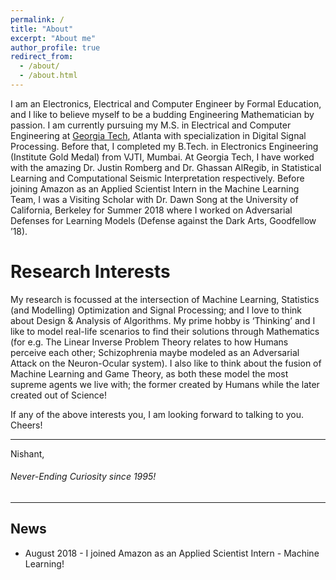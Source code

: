```yaml
---
permalink: /
title: "About"
excerpt: "About me"
author_profile: true
redirect_from: 
  - /about/
  - /about.html
---
```



I am an Electronics, Electrical and Computer Engineer by Formal Education, and I like to believe myself to be a budding Engineering Mathematician by passion. I am currently pursuing my M.S. in Electrical and Computer Engineering at [Georgia Tech](https://www.gatech.edu/), Atlanta with specialization in Digital Signal Processing. Before that, I completed my B.Tech. in Electronics Engineering (Institute Gold Medal) from VJTI, Mumbai. At Georgia Tech, I have worked with the amazing Dr. Justin Romberg and Dr. Ghassan AlRegib, in Statistical Learning and Computational Seismic Interpretation respectively. Before joining Amazon as an Applied Scientist Intern in the Machine Learning Team, I was a Visiting Scholar with Dr. Dawn Song at the University of California, Berkeley for Summer 2018 where I worked on Adversarial Defenses for Learning Models (Defense against the Dark Arts, Goodfellow ’18).


Research Interests
======

My research is focussed at the intersection of Machine Learning, Statistics (and Modelling) Optimization and Signal Processing; and I love to think about Design & Analysis of Algorithms. My prime hobby is ‘Thinking’ and I like to model real-life scenarios to find their solutions through Mathematics (for e.g. The Linear Inverse Problem Theory relates to how Humans perceive each other; Schizophrenia maybe modeled as an Adversarial Attack on the Neuron-Ocular system). I also like to think about the fusion of Machine Learning and Game Theory, as both these model the most supreme agents we live with; the former created by Humans while the later created out of Science! 


If any of the above interests you, I am looking forward to talking to you. Cheers!

---
Nishant,
###### Never-Ending Curiosity since 1995!
---

News
------
* August 2018 - I joined Amazon as an Applied Scientist Intern - Machine Learning!
